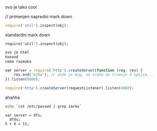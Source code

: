 ovo je tako cool

 // primenjen napredni mark down

```javascript
require('util').inspect(obj);
```

standardni mark down

    require('util').inspect(obj);

```html
ovo je html
kooood
nema razmaka
```

```javascript
var server = require('http').createServer(function (req, res) {
    res.end('ojha'); // ovde je bug, ne treba da trimuje 4 spejsa...
}).listen(8080);
```

```javascript
require('http').createServer(requestListener).listen(8080);
```


ahahha

```bash
echo `cat /etc/passwd | grep zarko`
```

    var server = dfs;
      dfds;
    5 + 6 = 11;